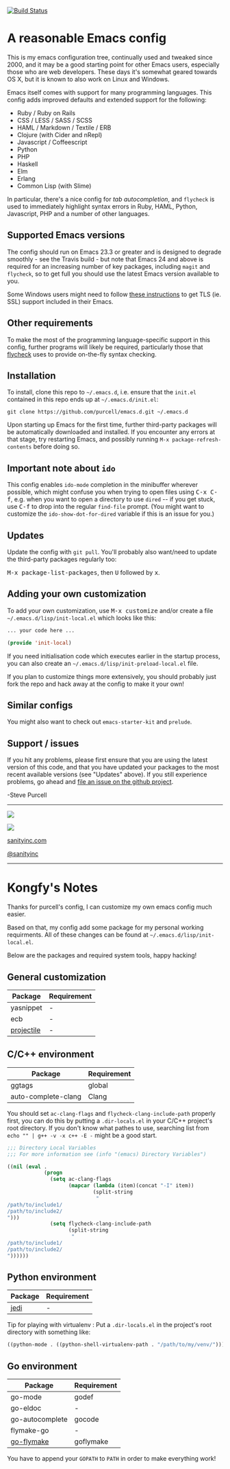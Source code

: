 [![Build Status](https://travis-ci.org/purcell/emacs.d.png?branch=master)](https://travis-ci.org/purcell/emacs.d)

# A reasonable Emacs config

This is my emacs configuration tree, continually used and tweaked
since 2000, and it may be a good starting point for other Emacs
users, especially those who are web developers. These days it's
somewhat geared towards OS X, but it is known to also work on Linux
and Windows.

Emacs itself comes with support for many programming languages. This
config adds improved defaults and extended support for the following:

* Ruby / Ruby on Rails
* CSS / LESS / SASS / SCSS
* HAML / Markdown / Textile / ERB
* Clojure (with Cider and nRepl)
* Javascript / Coffeescript
* Python
* PHP
* Haskell
* Elm
* Erlang
* Common Lisp (with Slime)

In particular, there's a nice config for *tab autocompletion*, and
`flycheck` is used to immediately highlight syntax errors in Ruby, HAML,
Python, Javascript, PHP and a number of other languages.

## Supported Emacs versions

The config should run on Emacs 23.3 or greater and is designed to
degrade smoothly - see the Travis build - but note that Emacs 24 and
above is required for an increasing number of key packages, including
`magit` and `flycheck`, so to get full you should use the latest Emacs
version available to you.

Some Windows users might need to follow
[these instructions](http://xn--9dbdkw.se/diary/how_to_enable_GnuTLS_for_Emacs_24_on_Windows/index.en.html)
to get TLS (ie. SSL) support included in their Emacs.

## Other requirements

To make the most of the programming language-specific support in this
config, further programs will likely be required, particularly those
that [flycheck](https://github.com/flycheck/flycheck) uses to provide
on-the-fly syntax checking.

## Installation

To install, clone this repo to `~/.emacs.d`, i.e. ensure that the
`init.el` contained in this repo ends up at `~/.emacs.d/init.el`:

```
git clone https://github.com/purcell/emacs.d.git ~/.emacs.d
```

Upon starting up Emacs for the first time, further third-party
packages will be automatically downloaded and installed. If you
encounter any errors at that stage, try restarting Emacs, and possibly
running `M-x package-refresh-contents` before doing so.



## Important note about `ido`

This config enables `ido-mode` completion in the minibuffer wherever
possible, which might confuse you when trying to open files using
<kbd>C-x C-f</kbd>, e.g. when you want to open a directory to use
`dired` -- if you get stuck, use <kbd>C-f</kbd> to drop into the
regular `find-file` prompt. (You might want to customize the
`ido-show-dot-for-dired` variable if this is an issue for you.)

## Updates

Update the config with `git pull`. You'll probably also want/need to update
the third-party packages regularly too:

<kbd>M-x package-list-packages</kbd>, then <kbd>U</kbd> followed by <kbd>x</kbd>.

## Adding your own customization

To add your own customization, use <kbd>M-x customize</kbd> and/or
create a file `~/.emacs.d/lisp/init-local.el` which looks like this:

```el
... your code here ...

(provide 'init-local)
```

If you need initialisation code which executes earlier in the startup process,
you can also create an `~/.emacs.d/lisp/init-preload-local.el` file.

If you plan to customize things more extensively, you should probably
just fork the repo and hack away at the config to make it your own!

## Similar configs

You might also want to check out `emacs-starter-kit` and `prelude`.

## Support / issues

If you hit any problems, please first ensure that you are using the latest version
of this code, and that you have updated your packages to the most recent available
versions (see "Updates" above). If you still experience problems, go ahead and
[file an issue on the github project](https://github.com/purcell/emacs.d).

-Steve Purcell

<hr>

[![](http://api.coderwall.com/purcell/endorsecount.png)](http://coderwall.com/purcell)

[![](http://www.linkedin.com/img/webpromo/btn_liprofile_blue_80x15.png)](http://uk.linkedin.com/in/stevepurcell)

[sanityinc.com](http://www.sanityinc.com/)

[@sanityinc](https://twitter.com/)

***
# Kongfy's Notes

Thanks for purcell's config, I can customize my own emacs config much easier.

Based on that, my config add some package for my personal working requirments. All of these changes can be found at `~/.emacs.d/lisp/init-local.el`.

Below are the packages and required system tools, happy hacking!

## General customization
| Package       | Requirement   |
| ------------- | ------------- |
| yasnippet     | - |
| ecb           | - |
| [projectile](https://github.com/bbatsov/projectile) | - |

## C/C++ environment
| Package       | Requirement   |
| ------------- | ------------- |
| ggtags        | global |
| auto-complete-clang | Clang |

You should set `ac-clang-flags` and `flycheck-clang-include-path` properly first, you can do this by putting a `.dir-locals.el` in your C/C++ project's root directory. If you don't know what pathes to use, searching list from `echo "" | g++ -v -x c++ -E -` might be a good start.

```el
;;; Directory Local Variables
;;; For more information see (info "(emacs) Directory Variables")

((nil (eval .
            (progn
              (setq ac-clang-flags
                    (mapcar (lambda (item)(concat "-I" item))
                            (split-string
                             "
/path/to/include1/
/path/to/include2/
")))
              (setq flycheck-clang-include-path
                    (split-string
                     "
/path/to/include1/
/path/to/include2/
"))))))
```

## Python environment
| Package       | Requirement   |
| ------------- | ------------- |
| [jedi](https://github.com/tkf/emacs-jedi) | - |

Tip for playing with virtualenv : Put a `.dir-locals.el` in the project's root directory with something like:

```el
((python-mode . ((python-shell-virtualenv-path . "/path/to/my/venv/"))))
```

## Go environment
| Package       | Requirement   |
| ------------- | ------------- |
| go-mode | godef |
| go-eldoc | - |
| go-autocomplete | gocode |
| flymake-go | - |
| [go-flymake](https://github.com/dougm/goflymake) | goflymake |

You have to append your `GOPATH` to `PATH` in order to make everything work!
